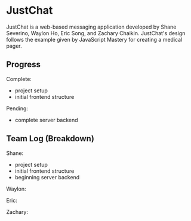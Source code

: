 # JustChat
JustChat is a web-based messaging application developed by Shane Severino, Waylon Ho, Eric Song, and Zachary Chaikin. JustChat's design follows the example given by JavaScript Mastery for creating a medical pager. 

## Progress
Complete:
- project setup
- initial frontend structure

Pending:
- complete server backend

## Team Log (Breakdown)
Shane:
- project setup
- initial frontend structure
- beginning server backend

Waylon:

Eric:

Zachary:
